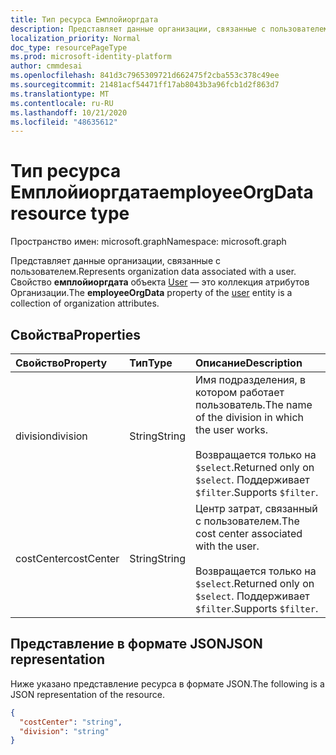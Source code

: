 ```yaml
---
title: Тип ресурса Емплойиоргдата
description: Представляет данные организации, связанные с пользователем.
localization_priority: Normal
doc_type: resourcePageType
ms.prod: microsoft-identity-platform
author: cmmdesai
ms.openlocfilehash: 841d3c7965309721d662475f2cba553c378c49ee
ms.sourcegitcommit: 21481acf54471ff17ab8043b3a96fcb1d2f863d7
ms.translationtype: MT
ms.contentlocale: ru-RU
ms.lasthandoff: 10/21/2020
ms.locfileid: "48635612"
---
```

# <a name="employeeorgdata-resource-type"></a><span data-ttu-id="2bb88-103">Тип ресурса Емплойиоргдата</span><span class="sxs-lookup"><span data-stu-id="2bb88-103">employeeOrgData resource type</span></span>

<span data-ttu-id="2bb88-104">Пространство имен: microsoft.graph</span><span class="sxs-lookup"><span data-stu-id="2bb88-104">Namespace: microsoft.graph</span></span>

<span data-ttu-id="2bb88-105">Представляет данные организации, связанные с пользователем.</span><span class="sxs-lookup"><span data-stu-id="2bb88-105">Represents organization data associated with a user.</span></span> <span data-ttu-id="2bb88-106">Свойство **емплойиоргдата** объекта [User](user.md) — это коллекция атрибутов Организации.</span><span class="sxs-lookup"><span data-stu-id="2bb88-106">The **employeeOrgData** property of the [user](user.md) entity is a collection of organization attributes.</span></span>

## <a name="properties"></a><span data-ttu-id="2bb88-107">Свойства</span><span class="sxs-lookup"><span data-stu-id="2bb88-107">Properties</span></span>
| <span data-ttu-id="2bb88-108">Свойство</span><span class="sxs-lookup"><span data-stu-id="2bb88-108">Property</span></span>       | <span data-ttu-id="2bb88-109">Тип</span><span class="sxs-lookup"><span data-stu-id="2bb88-109">Type</span></span>    |<span data-ttu-id="2bb88-110">Описание</span><span class="sxs-lookup"><span data-stu-id="2bb88-110">Description</span></span>|
|:---------------|:--------|:----------|
| <span data-ttu-id="2bb88-111">division</span><span class="sxs-lookup"><span data-stu-id="2bb88-111">division</span></span> | <span data-ttu-id="2bb88-112">String</span><span class="sxs-lookup"><span data-stu-id="2bb88-112">String</span></span> | <span data-ttu-id="2bb88-113">Имя подразделения, в котором работает пользователь.</span><span class="sxs-lookup"><span data-stu-id="2bb88-113">The name of the division in which the user works.</span></span> <br><br><span data-ttu-id="2bb88-114">Возвращается только на `$select`.</span><span class="sxs-lookup"><span data-stu-id="2bb88-114">Returned only on `$select`.</span></span> <span data-ttu-id="2bb88-115">Поддерживает `$filter`.</span><span class="sxs-lookup"><span data-stu-id="2bb88-115">Supports `$filter`.</span></span> |
| <span data-ttu-id="2bb88-116">costCenter</span><span class="sxs-lookup"><span data-stu-id="2bb88-116">costCenter</span></span> | <span data-ttu-id="2bb88-117">String</span><span class="sxs-lookup"><span data-stu-id="2bb88-117">String</span></span> | <span data-ttu-id="2bb88-118">Центр затрат, связанный с пользователем.</span><span class="sxs-lookup"><span data-stu-id="2bb88-118">The cost center associated with the user.</span></span> <br><br><span data-ttu-id="2bb88-119">Возвращается только на `$select`.</span><span class="sxs-lookup"><span data-stu-id="2bb88-119">Returned only on `$select`.</span></span> <span data-ttu-id="2bb88-120">Поддерживает `$filter`.</span><span class="sxs-lookup"><span data-stu-id="2bb88-120">Supports `$filter`.</span></span> |

## <a name="json-representation"></a><span data-ttu-id="2bb88-121">Представление в формате JSON</span><span class="sxs-lookup"><span data-stu-id="2bb88-121">JSON representation</span></span>

<span data-ttu-id="2bb88-122">Ниже указано представление ресурса в формате JSON.</span><span class="sxs-lookup"><span data-stu-id="2bb88-122">The following is a JSON representation of the resource.</span></span>

<!-- {
  "blockType": "resource",
  "optionalProperties": [],
  "@odata.type": "microsoft.graph.employeeOrgData"
}-->

```json
{
  "costCenter": "string",
  "division": "string"
}
```

<!-- uuid: 8fcb5dbc-d5aa-4681-8e31-b001d5168d79
2020-10-24 14:57:30 UTC -->
<!--
{
  "type": "#page.annotation",
  "description": "employeeOrgData resource",
  "keywords": "",
  "section": "documentation",
  "tocPath": "",
  "suppressions": []
}
-->
